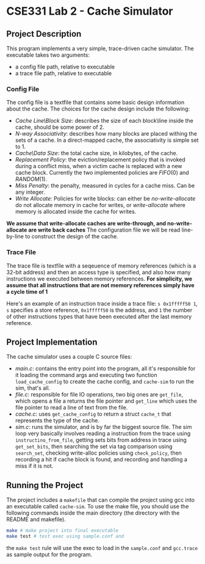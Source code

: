 # CSE331 Lab 2 - Cache Simulator

## Project Description

This program implements a very simple, trace-driven cache simulator. The executable takes two arguments:

- a config file path, relative to executable
- a trace file path, relative to executable

### Config File

The config file is a textfile that contains some basic design information about the cache. The choices for the cache design include the following:

- _Cache Line\Block Size_: describes the size of each block\line inside the cache, should be some power of 2.
- _N-way Associativity_: describes how many blocks are placed withing the sets of a cache. In a direct-mapped cache,
  the associativity is simple set to 1.
- _Cache\Data Size_: the total cache size, in kilobytes, of the cache.
- _Replacement Policy_: the eviction/replacement policy that is invoked during a conflict miss,
  when a victim cache is replaced with a new cache block.
  Currently the two implemented policies are _FIFO_(0) and _RANDOM_(1).
- _Miss Penalty_: the penalty, measured in cycles for a cache miss. Can be any integer.
- _Write Allocate_: Policies for write blocks: can either be _no-write-allocate_ do not allocate memory in cache for writes,
  or _write-allocate_ where memory is allocated inside the cache for writes.

**We assume that write-allocate caches are write-through, and no-write-allocate are write back caches**
The configuration file we will be read line-by-line to construct the design of the cache.

### Trace File

The trace file is textfile with a seqeuence of memory references
(which is a 32-bit address) and then an access type is specified, and also how many instructions we executed
between memory references.
**For simplicity, we assume that all instructions that are not memory references simply have a cycle time of 1**

Here's an example of an instruction trace inside a trace file:
`s 0x1fffff50 1`, `s` specifies a store reference, `0x1fffff50` is the address, and `1`
the number of other instructions types that have been executed after the last memory reference.

## Project Implementation

The cache simulator uses a couple C source files:

- _main.c_: contains the entry point into the program, all it's responsible for it loading the command args and
  executing two function `load_cache_config` to create the cache config, and `cache-sim` to run the sim, that's all.
- _file.c_: responsible for file IO operations, two big ones are `get_file`, which opens a file a returns the file pointer
  and `get_line` which uses the file pointer to read a line of text from the file.
- _cache.c_: uses `get_cache_config` to return a struct `cache_t` that represents the type of the cache.
- _sim.c_: runs the simulator, and is by far the biggest source file. The sim loop very basically involves
  reading a instruction from the trace using `instructino_from_file`, getting sets bits from address in trace using
  `get_set_bits`, then searching the set via tag comparison using `search_set`, checking write-alloc
  policies using `check_policy`, then recording a hit if cache block is found,
  and recording and handling a miss if it is not.

## Running the Project

The project includes a `makefile` that can compile the project using gcc into an executable called `cache-sim`.
To use the make file, you should use the following commands inside the
main directory (the directory with the README and makefile).

```sh
make # make project into final executable
make test # test exec using sample.conf and
```

the `make test` rule will use the exec to load in the `sample.conf` and `gcc.trace` as sample output for the program.
